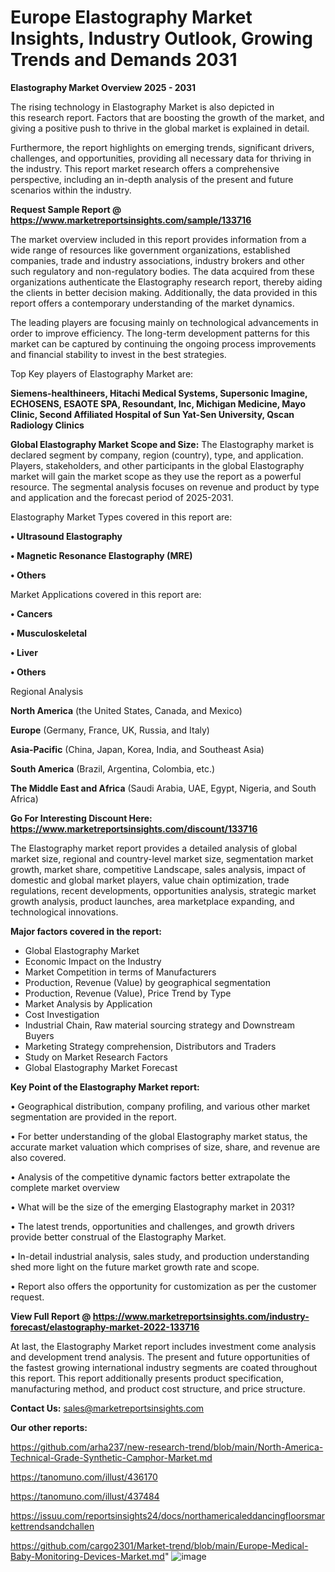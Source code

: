 # Europe Elastography Market Insights, Industry Outlook, Growing Trends and Demands 2031

<Strong> Elastography Market Overview 2025 - 2031</strong>

The rising technology in Elastography Market is also depicted in this research report. Factors that are boosting the growth of the market, and giving a positive push to thrive in the global market is explained in detail.

Furthermore, the report highlights on emerging trends, significant drivers, challenges, and opportunities, providing all necessary data for thriving in the industry. This report market research offers a comprehensive perspective, including an in-depth analysis of the present and future scenarios within the industry.

<strong>Request Sample Report @ <a href=https://www.marketreportsinsights.com/sample/133716>https://www.marketreportsinsights.com/sample/133716</a></strong>

The market overview included in this report provides information from a wide range of resources like government organizations, established companies, trade and industry associations, industry brokers and other such regulatory and non-regulatory bodies. The data acquired from these organizations authenticate the Elastography research report, thereby aiding the clients in better decision making. Additionally, the data provided in this report offers a contemporary understanding of the market dynamics.

The leading players are focusing mainly on technological advancements in order to improve efficiency. The long-term development patterns for this market can be captured by continuing the ongoing process improvements and financial stability to invest in the best strategies.

Top Key players of Elastography Market are:

<strong>Siemens-healthineers, Hitachi Medical Systems, Supersonic Imagine, ECHOSENS, ESAOTE SPA, Resoundant, Inc, Michigan Medicine, Mayo Clinic, Second Affiliated Hospital of Sun Yat-Sen University, Qscan Radiology Clinics</strong>

<strong><b>Global Elastography Market Scope and Size:</b></strong>
The Elastography market is declared segment by company, region (country), type, and application. Players, stakeholders, and other participants in the global Elastography market will gain the market scope as they use the report as a powerful resource. The segmental analysis focuses on revenue and product by type and application and the forecast period of 2025-2031.

Elastography Market Types covered in this report are:

<strong>• Ultrasound Elastography

• Magnetic Resonance Elastography (MRE)

• Others</strong>

Market Applications covered in this report are:

<strong>• Cancers

• Musculoskeletal

• Liver

• Others</strong> 

Regional Analysis

<strong>North America</strong> (the United States, Canada, and Mexico)

<strong>Europe</strong> (Germany, France, UK, Russia, and Italy)

<strong>Asia-Pacific</strong> (China, Japan, Korea, India, and Southeast Asia)

<strong>South America</strong> (Brazil, Argentina, Colombia, etc.)

<strong>The Middle East and Africa</strong> (Saudi Arabia, UAE, Egypt, Nigeria, and South Africa)

<strong>Go For Interesting Discount Here: <a href=https://www.marketreportsinsights.com/discount/133716>https://www.marketreportsinsights.com/discount/133716</a></strong>

The Elastography market report provides a detailed analysis of global market size, regional and country-level market size, segmentation market growth, market share, competitive Landscape, sales analysis, impact of domestic and global market players, value chain optimization, trade regulations, recent developments, opportunities analysis, strategic market growth analysis, product launches, area marketplace expanding, and technological innovations.

<strong><b>Major factors covered in the report:</b></strong>
<ul>
  <li>Global Elastography Market </li>
  <li>Economic Impact on the Industry</li>
  <li>Market Competition in terms of Manufacturers</li>
  <li>Production, Revenue (Value) by geographical segmentation</li>
  <li>Production, Revenue (Value), Price Trend by Type</li>
  <li>Market Analysis by Application</li>
  <li>Cost Investigation</li>
  <li>Industrial Chain, Raw material sourcing strategy and Downstream Buyers</li>
  <li>Marketing Strategy comprehension, Distributors and Traders</li>
  <li>Study on Market Research Factors</li>
  <li>Global Elastography Market Forecast</li>
</ul>

<strong><b>Key Point of the Elastography Market report:</b></strong>

• Geographical distribution, company profiling, and various other market segmentation are provided in the report.

• For better understanding of the global Elastography market status, the accurate market valuation which comprises of size, share, and revenue are also covered.

• Analysis of the competitive dynamic factors better extrapolate the complete market overview

• What will be the size of the emerging Elastography market in 2031?

• The latest trends, opportunities and challenges, and growth drivers provide better construal of the Elastography Market.

• In-detail industrial analysis, sales study, and production understanding shed more light on the future market growth rate and scope.

• Report also offers the opportunity for customization as per the customer request.

<strong><b>View Full Report @ <a href=https://www.marketreportsinsights.com/industry-forecast/elastography-market-2022-133716>https://www.marketreportsinsights.com/industry-forecast/elastography-market-2022-133716</a></b></strong>


At last, the Elastography Market report includes investment come analysis and development trend analysis. The present and future opportunities of the fastest growing international industry segments are coated throughout this report. This report additionally presents product specification, manufacturing method, and product cost structure, and price structure.

<strong>Contact Us:</strong>
sales@marketreportsinsights.com

<strong>Our other reports:</strong>

<a href=https://github.com/arha237/new-research-trend/blob/main/North-America-Technical-Grade-Synthetic-Camphor-Market.md>https://github.com/arha237/new-research-trend/blob/main/North-America-Technical-Grade-Synthetic-Camphor-Market.md</a>

<a href=https://tanomuno.com/illust/436170>https://tanomuno.com/illust/436170</a>

<a href=https://tanomuno.com/illust/437484>https://tanomuno.com/illust/437484</a>

<a href=https://issuu.com/reportsinsights24/docs/northamericaleddancingfloorsmarkettrendsandchallen>https://issuu.com/reportsinsights24/docs/northamericaleddancingfloorsmarkettrendsandchallen</a>

<a href=https://github.com/cargo2301/Market-trend/blob/main/Europe-Medical-Baby-Monitoring-Devices-Market.md>https://github.com/cargo2301/Market-trend/blob/main/Europe-Medical-Baby-Monitoring-Devices-Market.md</a>"
![image](https://github.com/user-attachments/assets/56b66dbf-263d-467a-afc0-b7e37f839268)
